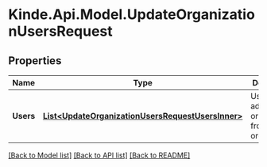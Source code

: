 # Kinde.Api.Model.UpdateOrganizationUsersRequest

## Properties

Name | Type | Description | Notes
------------ | ------------- | ------------- | -------------
**Users** | [**List&lt;UpdateOrganizationUsersRequestUsersInner&gt;**](UpdateOrganizationUsersRequestUsersInner.md) | Users to add, update or remove from the organization. | [optional] 

[[Back to Model list]](../README.md#documentation-for-models) [[Back to API list]](../README.md#documentation-for-api-endpoints) [[Back to README]](../README.md)

